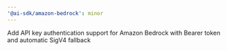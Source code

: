 ```yaml
---
'@ai-sdk/amazon-bedrock': minor
---
```


Add API key authentication support for Amazon Bedrock with Bearer token and automatic SigV4 fallback
